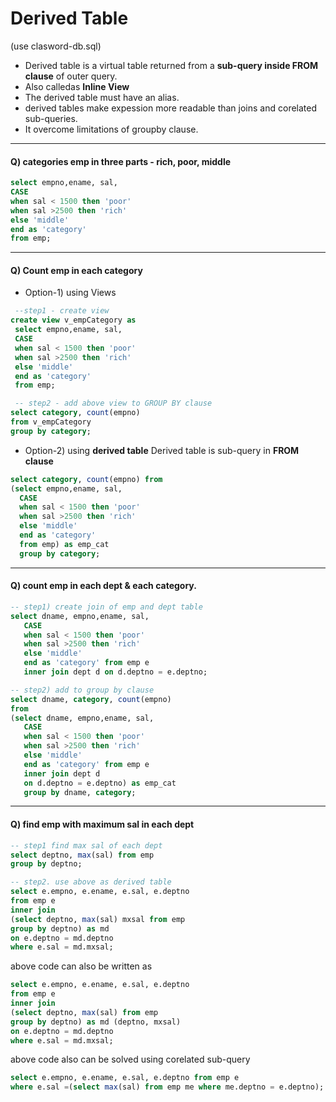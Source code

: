 # Derived Table

(use clasword-db.sql)

- Derived table is a virtual table returned from a **sub-query inside FROM clause** of outer query.
- Also calledas **Inline View**
- The derived table must have an alias.
- derived tables make expession more readable than joins and corelated sub-queries.
- It overcome limitations of groupby clause.

----

#### Q) categories emp in three parts - rich, poor, middle

```SQL
select empno,ename, sal, 
CASE
when sal < 1500 then 'poor'
when sal >2500 then 'rich'
else 'middle'
end as 'category'
from emp;
```
----

#### Q) Count emp in each category

  - Option-1) using Views
   ```SQL
    --step1 - create view
   create view v_empCategory as
    select empno,ename, sal, 
    CASE
    when sal < 1500 then 'poor'
    when sal >2500 then 'rich'
    else 'middle'
    end as 'category'
    from emp;
 
    -- step2 - add above view to GROUP BY clause
   select category, count(empno)
   from v_empCategory 
   group by category;
   ```

  - Option-2) using **derived table**
    Derived table is sub-query in **FROM clause**

  ```SQL
  select category, count(empno) from
  (select empno,ename, sal, 
    CASE
    when sal < 1500 then 'poor'
    when sal >2500 then 'rich'
    else 'middle'
    end as 'category'
    from emp) as emp_cat
    group by category;
  ```

----

#### Q) count emp in each dept & each category.

 ```SQL
 -- step1) create join of emp and dept table
 select dname, empno,ename, sal, 
    CASE
    when sal < 1500 then 'poor'
    when sal >2500 then 'rich'
    else 'middle'
    end as 'category' from emp e
    inner join dept d on d.deptno = e.deptno;

-- step2) add to group by clause
 select dname, category, count(empno)
 from
 (select dname, empno,ename, sal, 
    CASE
    when sal < 1500 then 'poor'
    when sal >2500 then 'rich'
    else 'middle'
    end as 'category' from emp e
    inner join dept d 
    on d.deptno = e.deptno) as emp_cat
    group by dname, category;
 ```

----

#### Q) find emp with maximum sal in each dept
 
 ```SQL
 -- step1 find max sal of each dept
 select deptno, max(sal) from emp
 group by deptno;

 -- step2. use above as derived table
 select e.empno, e.ename, e.sal, e.deptno
 from emp e
 inner join 
 (select deptno, max(sal) mxsal from emp
 group by deptno) as md
 on e.deptno = md.deptno
 where e.sal = md.mxsal;
 ```

above code can also be written as

 ```SQL
 select e.empno, e.ename, e.sal, e.deptno
 from emp e
 inner join 
 (select deptno, max(sal) from emp
 group by deptno) as md (deptno, mxsal)
 on e.deptno = md.deptno
 where e.sal = md.mxsal;
 
 ```

 above code also can be solved using corelated sub-query

  ```SQL
  select e.empno, e.ename, e.sal, e.deptno from emp e
  where e.sal =(select max(sal) from emp me where me.deptno = e.deptno);
  ```
